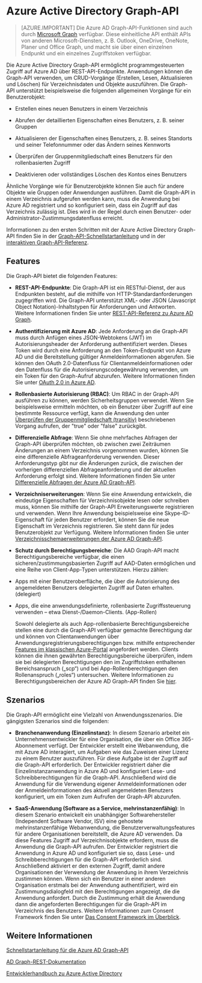 <properties
   pageTitle="Azure Active Directory Graph-API | Microsoft Azure"
   description="Eine Übersicht und eine Schnellstartanleitung für die Graph-API, die den programmgesteuerten Zugriff auf Azure AD über REST-API-Endpunkte ermöglicht."
   services="active-directory"
   documentationCenter=""
   authors="msmbaldwin"
   manager="mbaldwin"
   editor="mbaldwin" />
<tags
   ms.service="active-directory"
   ms.devlang="na"
   ms.topic="article"
   ms.tgt_pltfrm="na"
   ms.workload="identity"
   ms.date="09/16/2016"
   ms.author="mbaldwin" />

# Azure Active Directory Graph-API

> [AZURE.IMPORTANT] Die Azure AD Graph-API-Funktionen sind auch durch [Microsoft Graph](https://graph.microsoft.io/) verfügbar. Diese einheitliche API enthält APIs von anderen Microsoft-Diensten, z. B. Outlook, OneDrive, OneNote, Planer und Office Graph, und macht sie über einen einzelnen Endpunkt und ein einzelnes Zugriffstoken verfügbar.

Die Azure Active Directory Graph-API ermöglicht programmgesteuerten Zugriff auf Azure AD über REST-API-Endpunkte. Anwendungen können die Graph-API verwenden, um CRUD-Vorgänge (Erstellen, Lesen, Aktualisieren und Löschen) für Verzeichnisdaten und Objekte auszuführen. Die Graph-API unterstützt beispielsweise die folgenden allgemeinen Vorgänge für ein Benutzerobjekt:

- Erstellen eines neuen Benutzers in einem Verzeichnis

- Abrufen der detaillierten Eigenschaften eines Benutzers, z. B. seiner Gruppen

- Aktualisieren der Eigenschaften eines Benutzers, z. B. seines Standorts und seiner Telefonnummer oder das Ändern seines Kennworts

- Überprüfen der Gruppenmitgliedschaft eines Benutzers für den rollenbasierten Zugriff

- Deaktivieren oder vollständiges Löschen des Kontos eines Benutzers

Ähnliche Vorgänge wie für Benutzerobjekte können Sie auch für andere Objekte wie Gruppen oder Anwendungen ausführen. Damit die Graph-API in einem Verzeichnis aufgerufen werden kann, muss die Anwendung bei Azure AD registriert und so konfiguriert sein, dass ein Zugriff auf das Verzeichnis zulässig ist. Dies wird in der Regel durch einen Benutzer- oder Administrator-Zustimmungsdatenfluss erreicht.

Informationen zu den ersten Schritten mit der Azure Active Directory Graph-API finden Sie in der [Graph-API-Schnellstartanleitung](active-directory-graph-api-quickstart.md) und in der [interaktiven Graph-API-Referenz](https://msdn.microsoft.com/Library/Azure/Ad/Graph/api/api-catalog).


## Features

Die Graph-API bietet die folgenden Features:

- **REST-API-Endpunkte**: Die Graph-API ist ein RESTful-Dienst, der aus Endpunkten besteht, auf die mithilfe von HTTP-Standardanforderungen zugegriffen wird. Die Graph-API unterstützt XML- oder JSON (Javascript Object Notation)-Inhaltstypen für Anforderungen und Antworten. Weitere Informationen finden Sie unter [REST-API-Referenz zu Azure AD Graph](https://msdn.microsoft.com/Library/Azure/Ad/Graph/api/api-catalog).

- **Authentifizierung mit Azure AD**: Jede Anforderung an die Graph-API muss durch Anfügen eines JSON-Webtokens (JWT) im Autorisierungsheader der Anforderung authentifiziert werden. Dieses Token wird durch eine Anforderung an den Token-Endpunkt von Azure AD und die Bereitstellung gültiger Anmeldeinformationen abgerufen. Sie können den OAuth 2.0-Datenfluss für Clientanmeldeinformationen oder den Datenfluss für die Autorisierungscodegewährung verwenden, um ein Token für den Graph-Aufruf abzurufen. Weitere Informationen finden Sie unter [OAuth 2.0 in Azure AD](https://msdn.microsoft.com/library/azure/dn645545.aspx).

- **Rollenbasierte Autorisierung (RBAC)**: Um RBAC in der Graph-API ausführen zu können, werden Sicherheitsgruppen verwendet. Wenn Sie beispielsweise ermitteln möchten, ob ein Benutzer über Zugriff auf eine bestimmte Ressource verfügt, kann die Anwendung den unter [Überprüfen der Gruppenmitgliedschaft (transitiv)](https://msdn.microsoft.com/Library/Azure/Ad/Graph/api/groups-operations#FunctionsandactionsongroupsCheckmembershipinaspecificgrouptransitive) beschriebenen Vorgang aufrufen, der "true" oder "false" zurückgibt.

- **Differenzielle Abfrage**: Wenn Sie ohne mehrfaches Abfragen der Graph-API überprüfen möchten, ob zwischen zwei Zeiträumen Änderungen an einem Verzeichnis vorgenommen wurden, können Sie eine differenzielle Abfrageanforderung verwenden. Dieser Anforderungstyp gibt nur die Änderungen zurück, die zwischen der vorherigen differenziellen Abfrageanforderung und der aktuellen Anforderung erfolgt sind. Weitere Informationen finden Sie unter [Differenzielle Abfragen der Azure AD Graph-API](https://msdn.microsoft.com/Library/Azure/Ad/Graph/howto/azure-ad-graph-api-differential-query).

- **Verzeichniserweiterungen**: Wenn Sie eine Anwendung entwickeln, die eindeutige Eigenschaften für Verzeichnisobjekte lesen oder schreiben muss, können Sie mithilfe der Graph-API Erweiterungswerte registrieren und verwenden. Wenn Ihre Anwendung beispielsweise eine Skype-ID-Eigenschaft für jeden Benutzer erfordert, können Sie die neue Eigenschaft im Verzeichnis registrieren. Sie steht dann für jedes Benutzerobjekt zur Verfügung. Weitere Informationen finden Sie unter [Verzeichnisschemaerweiterungen der Azure AD Graph-API](https://msdn.microsoft.com/Library/Azure/Ad/Graph/howto/azure-ad-graph-api-directory-schema-extensions).

- **Schutz durch Berechtigungsbereiche**: Die AAD Graph-API macht Berechtigungsbereiche verfügbar, die einen sicheren/zustimmungsbasierten Zugriff auf AAD-Daten ermöglichen und eine Reihe von Client-App-Typen unterstützen. Hierzu zählen:
 - Apps mit einer Benutzeroberfläche, die über die Autorisierung des angemeldeten Benutzers delegierten Zugriff auf Daten erhalten. (delegiert)
  - Apps, die eine anwendungsdefinierte, rollenbasierte Zugriffssteuerung verwenden – etwa Dienst-/Daemon-Clients. (App-Rollen)

    Sowohl delegierte als auch App-rollenbasierte Berechtigungsbereiche stellen eine durch die Graph-API verfügbar gemachte Berechtigung dar und können von Clientanwendungen über Anwendungsregistrierungsberechtigungen bzw. mithilfe entsprechender [Features im klassischen Azure-Portal](https://manage.windowsazure.com) angefordert werden. Clients können die ihnen gewährten Berechtigungsbereiche überprüfen, indem sie bei delegierten Berechtigungen den im Zugriffstoken enthaltenen Bereichsanspruch („scp“) und bei App-Rollenberechtigungen den Rollenanspruch („roles“) untersuchen. Weitere Informationen zu Berechtigungsbereichen der Azure AD Graph-API finden Sie [hier](https://msdn.microsoft.com/Library/Azure/Ad/Graph/howto/azure-ad-graph-api-permission-scopes).


## Szenarios

Die Graph-API ermöglicht eine Vielzahl von Anwendungsszenarios. Die gängigsten Szenarios sind die folgenden:

- **Branchenanwendung (Einzelinstanz)**: In diesem Szenario arbeitet ein Unternehmensentwickler für eine Organisation, die über ein Office 365-Abonnement verfügt. Der Entwickler erstellt eine Webanwendung, die mit Azure AD interagiert, um Aufgaben wie das Zuweisen einer Lizenz zu einem Benutzer auszuführen. Für diese Aufgabe ist der Zugriff auf die Graph-API erforderlich. Der Entwickler registriert daher die Einzelinstanzanwendung in Azure AD und konfiguriert Lese- und Schreibberechtigungen für die Graph-API. Anschließend wird die Anwendung für die Verwendung eigener Anmeldeinformationen oder der Anmeldeinformationen des aktuell angemeldeten Benutzers konfiguriert, um ein Token zum Aufrufen der Graph-API abzurufen.

- **SaaS-Anwendung (Software as a Service, mehrinstanzenfähig)**: In diesem Szenario entwickelt ein unabhängiger Softwarehersteller (Independent Software Vendor, ISV) eine gehostete mehrinstanzenfähige Webanwendung, die Benutzerverwaltungsfeatures für andere Organisationen bereitstellt, die Azure AD verwenden. Da diese Features Zugriff auf Verzeichnisobjekte erfordern, muss die Anwendung die Graph-API aufrufen. Der Entwickler registriert die Anwendung in Azure AD und konfiguriert sie so, dass Lese- und Schreibberechtigungen für die Graph-API erforderlich sind. Anschließend aktiviert er den externen Zugriff, damit andere Organisationen der Verwendung der Anwendung in ihrem Verzeichnis zustimmen können. Wenn sich ein Benutzer in einer anderen Organisation erstmals bei der Anwendung authentifiziert, wird ein Zustimmungsdialogfeld mit den Berechtigungen angezeigt, die die Anwendung anfordert. Durch die Zustimmung erhält die Anwendung dann die angeforderten Berechtigungen für die Graph-API im Verzeichnis des Benutzers. Weitere Informationen zum Consent Framework finden Sie unter [Das Consent Framework im Überblick](active-directory-integrating-applications.md).

## Weitere Informationen

[Schnellstartanleitung für die Azure AD Graph-API](active-directory-graph-api-quickstart.md)

[AD Graph-REST-Dokumentation](https://msdn.microsoft.com/Library/Azure/Ad/Graph/api/api-catalog)

[Entwicklerhandbuch zu Azure Active Directory](active-directory-developers-guide.md)

<!---HONumber=AcomDC_0921_2016-->